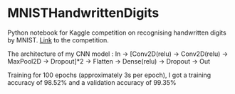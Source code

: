 # MNISTHandwrittenDigits

Python notebook for Kaggle competition on recognising handwritten digits by MNIST.
[Link](https://www.kaggle.com/c/digit-recognizer/overview) to the competition.

The architecture of my CNN model : In -> \[Conv2D\(relu) -> Conv2D\(relu) -> MaxPool2D -> Dropout]*2 -> Flatten -> Dense\(relu) -> Dropout -> Out

Training for 100 epochs \(approximately 3s per epoch), I got a training accuracy of 98.52% and a validation accuracy of 99.35%
